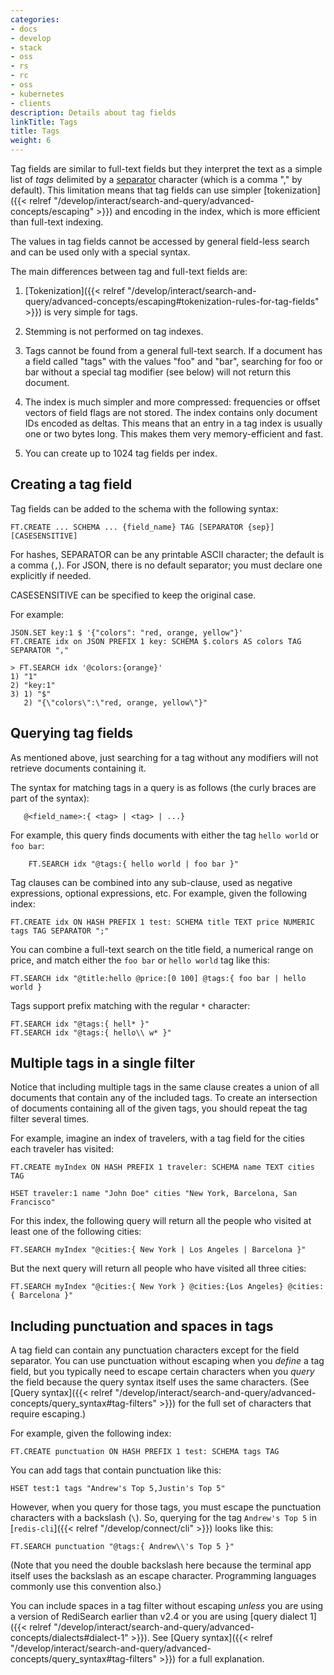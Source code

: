 ```yaml
---
categories:
- docs
- develop
- stack
- oss
- rs
- rc
- oss
- kubernetes
- clients
description: Details about tag fields
linkTitle: Tags
title: Tags
weight: 6
---
```


Tag fields are similar to full-text fields but they interpret the text as a simple
list of *tags* delimited by a
[separator](#creating-a-tag-field) character (which is a comma "," by default).
This limitation means that tag fields can use simpler
[tokenization]({{< relref "/develop/interact/search-and-query/advanced-concepts/escaping" >}})
and encoding in the index, which is more efficient than full-text indexing.

The values in tag fields cannot be accessed by general field-less search and can be used only with a special syntax.

The main differences between tag and full-text fields are:

1.  [Tokenization]({{< relref "/develop/interact/search-and-query/advanced-concepts/escaping#tokenization-rules-for-tag-fields" >}})
    is very simple for tags.

1.  Stemming is not performed on tag indexes.

1.  Tags cannot be found from a general full-text search. If a document has a field called "tags"
    with the values "foo" and "bar", searching for foo or bar without a special tag modifier (see below) will not return this document.

1.  The index is much simpler and more compressed: frequencies or offset vectors of field flags
    are not stored. The index contains only document IDs encoded as deltas. This means that an entry in
    a tag index is usually one or two bytes long. This makes them very memory-efficient and fast.

1.  You can create up to 1024 tag fields per index.

## Creating a tag field

Tag fields can be added to the schema with the following syntax:

```
FT.CREATE ... SCHEMA ... {field_name} TAG [SEPARATOR {sep}] [CASESENSITIVE]
```

For hashes, SEPARATOR can be any printable ASCII character; the default is a comma (`,`). For JSON, there is no default separator; you must declare one explicitly if needed.

CASESENSITIVE can be specified to keep the original case.

For example:

```
JSON.SET key:1 $ '{"colors": "red, orange, yellow"}' 
FT.CREATE idx on JSON PREFIX 1 key: SCHEMA $.colors AS colors TAG SEPARATOR ","

> FT.SEARCH idx '@colors:{orange}'
1) "1"
2) "key:1"
3) 1) "$"
   2) "{\"colors\":\"red, orange, yellow\"}"
```

## Querying tag fields

As mentioned above, just searching for a tag without any modifiers will not retrieve documents
containing it.

The syntax for matching tags in a query is as follows (the curly braces are part of the syntax):

 ```
    @<field_name>:{ <tag> | <tag> | ...}
 ```

For example, this query finds documents with either the tag `hello world` or `foo bar`:

```
    FT.SEARCH idx "@tags:{ hello world | foo bar }"
```

Tag clauses can be combined into any sub-clause, used as negative expressions, optional expressions, etc. For example, given the following index:

```
FT.CREATE idx ON HASH PREFIX 1 test: SCHEMA title TEXT price NUMERIC tags TAG SEPARATOR ";"
```

You can combine a full-text search on the title field, a numerical range on price, and match either the `foo bar` or `hello world` tag like this:

```
FT.SEARCH idx "@title:hello @price:[0 100] @tags:{ foo bar | hello world }
```

Tags support prefix matching with the regular `*` character:

```
FT.SEARCH idx "@tags:{ hell* }"
FT.SEARCH idx "@tags:{ hello\\ w* }"

```

## Multiple tags in a single filter

Notice that including multiple tags in the same clause creates a union of all documents that contain any of the included tags. To create an intersection of documents containing all of the given tags, you should repeat the tag filter several times.

For example, imagine an index of travelers, with a tag field for the cities each traveler has visited:

```
FT.CREATE myIndex ON HASH PREFIX 1 traveler: SCHEMA name TEXT cities TAG

HSET traveler:1 name "John Doe" cities "New York, Barcelona, San Francisco"
```

For this index, the following query will return all the people who visited at least one of the following cities:

```
FT.SEARCH myIndex "@cities:{ New York | Los Angeles | Barcelona }"
```

But the next query will return all people who have visited all three cities:

```
FT.SEARCH myIndex "@cities:{ New York } @cities:{Los Angeles} @cities:{ Barcelona }"
```

## Including punctuation and spaces in tags

A tag field can contain any punctuation characters except for the field separator.
You can use punctuation without escaping when you *define* a tag field,
but you typically need to escape certain characters when you *query* the field
because the query syntax itself uses the same characters.
(See [Query syntax]({{< relref "/develop/interact/search-and-query/advanced-concepts/query_syntax#tag-filters" >}})
for the full set of characters that require escaping.)

For example, given the following index:

```
FT.CREATE punctuation ON HASH PREFIX 1 test: SCHEMA tags TAG
```

You can add tags that contain punctuation like this:

```
HSET test:1 tags "Andrew's Top 5,Justin's Top 5"
```

However, when you query for those tags, you must escape the punctuation characters
with a backslash (`\`). So, querying for the tag `Andrew's Top 5` in
[`redis-cli`]({{< relref "/develop/connect/cli" >}}) looks like this:

```
FT.SEARCH punctuation "@tags:{ Andrew\\'s Top 5 }"
```

(Note that you need the double backslash here because the terminal app itself
uses the backslash as an escape character.
Programming languages commonly use this convention also.)

You can include spaces in a tag filter without escaping *unless* you are
using a version of RediSearch earlier than v2.4 or you are using
[query dialect 1]({{< relref "/develop/interact/search-and-query/advanced-concepts/dialects#dialect-1" >}}).
See
[Query syntax]({{< relref "/develop/interact/search-and-query/advanced-concepts/query_syntax#tag-filters" >}})
for a full explanation.
